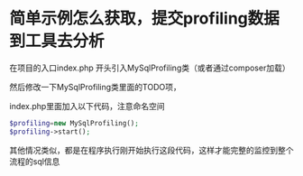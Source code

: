 # 简单示例怎么获取，提交profiling数据到工具去分析

在项目的入口index.php 开头引入MySqlProfiling类（或者通过composer加载）

然后修改一下MySqlProfiling类里面的TODO项，

index.php里面加入以下代码，注意命名空间

```php
$profiling=new MySqlProfiling();
$profiling->start();
```

其他情况类似，都是在程序执行刚开始执行这段代码，这样才能完整的监控到整个流程的sql信息
